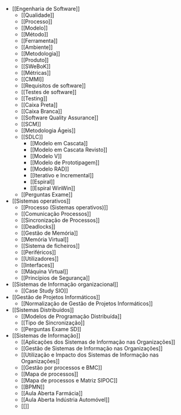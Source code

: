 - [[Engenharia de Software]]
	- [[Qualidade]]
	- [[Processo]]
	- [[Modelo]]
	- [[Método]]
	- [[Ferramenta]]
	- [[Ambiente]]
	- [[Metodologia]]
	- [[Produto]]
	- [[SWeBoK]]
	- [[Métricas]]
	- [[CMMI]]
	- [[Requisitos de software]]
	- [[Testes de software]]
	- [[Testing]]
	- [[Caixa Preta]]
	- [[Caixa Branca]]
	- [[Software Quality Assurance]]
	- [[SCM]]
	- [[Metodologia Ágeis]]
	- [[SDLC]]
		- [[Modelo em Cascata]]
		- [[Modelo em Cascata Revisto]]
		- [[Modelo V]]
		- [[Modelo de Prototipagem]]
		- [[Modelo RAD]]
		- [[Iterativo e Incremental]]
		- [[Espiral]]
		- [[Espiral WinWin]]
	- [[Perguntas Exame]]
- [[Sistemas operativos]]
	- [[Processo (Sistemas operativos)]]
	- [[Comunicação Processos]]
	- [[Sincronização de Processos]]
	- [[Deadlocks]]
	- [[Gestão de Memória]]
	- [[Memória Virtual]]
	- [[Sistema de ficheiros]]
	- [[Periféricos]]
	- [[Utilizadores]]
	- [[Interfaces]]
	- [[Máquina Virtual]]
	- [[Princípios de Segurança]]
- [[Sistemas de Informação organizacional]]
	- [[Case Study SIO]]
- [[Gestão de Projetos Informáticos]]
	- [[Normalização de Gestão de Projetos Informáticos]]
- [[Sistemas Distribuídos]]
	- [[Modelos de Programação Distribuída]]
	- [[Tipo de Sincronização]]
	- [[Perguntas Exame SD]]
- [[Sistemas de Informação]]
	- [[Aplicações dos Sistemas de Informação nas Organizações]]
	- [[Gestão de Sistemas de Informação nas Organizações]]
	- [[Utilização e Impacto dos Sistemas de Informação nas Organizações]]
	- [[Gestão por processos e BMC]]
	- [[Mapa de processos]]
	- [[Mapa de processos e Matriz SIPOC]]
	- [[BPMN]]
	- [[Aula Aberta Farmácia]]
	- [[Aula Aberta Indústria Automóvel]]
	- [[]]